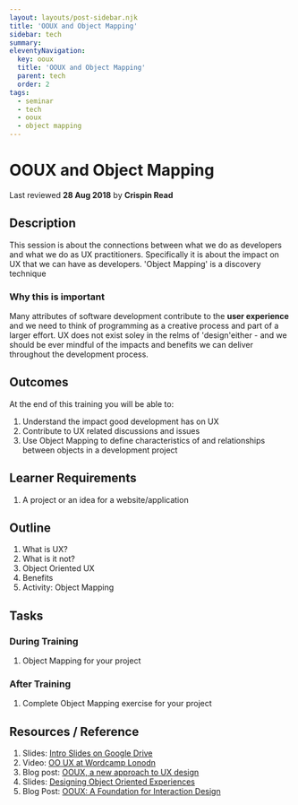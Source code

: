```yaml
---
layout: layouts/post-sidebar.njk
title: 'OOUX and Object Mapping'
sidebar: tech
summary: 
eleventyNavigation:
  key: ooux
  title: 'OOUX and Object Mapping'
  parent: tech
  order: 2
tags:
  - seminar
  - tech
  - ooux
  - object mapping
---
```

# OOUX and Object Mapping
Last reviewed **28 Aug 2018** by **Crispin Read**

## Description
This session is about the connections between what we do as developers and what we do as UX practitioners. Specifically it is about the impact on UX that we can have as developers. 'Object Mapping' is a discovery technique
### Why this is important
Many attributes of software development contribute to the **user experience** and we need to think of programming as a creative process and part of a larger effort. UX does not exist soley in the relms of 'design'either - and we should be ever mindful of the impacts and benefits we can deliver throughout the development process.

## Outcomes

At the end of this training you will be able to:
1. Understand the impact good development has on UX
1. Contribute to UX related discussions and issues
1. Use Object Mapping to define characteristics of and relationships between objects in a development project

## Learner Requirements

1. A project or an idea for a website/application


## Outline

1. What is UX?
1. What is it not?
1. Object Oriented UX
1. Benefits
1. Activity: Object Mapping

## Tasks

### During Training
1. Object Mapping for your project

### After Training
1. Complete Object Mapping exercise for your project


## Resources / Reference

1. Slides: [Intro Slides on Google Drive](https://docs.google.com/presentation/d/12vgbw7_H4xkDuymHjtwnmCWzXmsR4s5R8Py680rfFkM/edit#slide=id.g100fb54f86_0_55)
1. Video: [OO UX at Wordcamp Lonodn](https://wordpress.tv/2017/06/06/crispin-read-object-oriented-user-experience-2/)
1. Blog post: [OOUX, a new approach to UX design](https://medium.com/@ellendong/ooux-a-new-approach-to-ux-design-e39103ad3f7b)
1. Slides: [Designing Object Oriented Experiences](https://www.slideshare.net/SophiaVoychehovski/object-oriented-ux-is-the-new-ia)
1. Blog Post: [OOUX: A Foundation for Interaction Design](http://alistapart.com/article/ooux-a-foundation-for-interaction-design)
